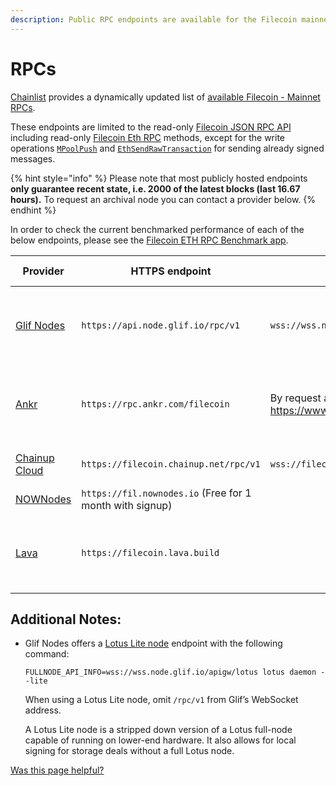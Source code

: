 ```yaml
---
description: Public RPC endpoints are available for the Filecoin mainnet.
---
```


# RPCs

[Chainlist](https://chainlist.org/?search=filecoin\&testnets=true) provides a dynamically updated list of [available Filecoin - Mainnet RPCs](https://chainlist.org/?search=filecoin\&testnets=false).

These endpoints are limited to the read-only [Filecoin JSON RPC API](../../reference/json-rpc/) including read-only [Filecoin Eth RPC](../../reference/json-rpc/eth.md) methods, except for the write operations [`MPoolPush`](../../reference/json-rpc/mpool.md#mpoolpush) and [`EthSendRawTransaction`](../../reference/json-rpc/eth.md#ethsendrawtransaction) for sending already signed messages.

{% hint style="info" %}
Please note that most publicly hosted endpoints **only guarantee recent state, i.e. 2000 of the latest blocks (last 16.67 hours).** To request an archival node you can contact a provider below.
{% endhint %}

In order to check the current benchmarked performance of each of the below endpoints, please see the [Filecoin ETH RPC Benchmark app](https://benchmark-rpc.vercel.app/).

| Provider                                    | HTTPS endpoint                                           | WSS endpoint                                     | Docs                                                                                               | API Support                                               |
| ------------------------------------------- | -------------------------------------------------------- | ------------------------------------------------ | -------------------------------------------------------------------------------------------------- | --------------------------------------------------------- |
| [Glif Nodes](https://api.node.glif.io/)     | `https://api.node.glif.io/rpc/v1`                        | `wss://wss.node.glif.io/apigw/lotus/rpc/v1`      | [Glif Nodes - Docs](https://api.node.glif.io/)                                                     | All Filecoin and Eth JSON RPC methods including MPoolPush |
| [Ankr](https://ankr.com/)                   | `https://rpc.ankr.com/filecoin`                          | By request at: https://www.ankr.com/rpc/filecoin | [Ankr Docs - Filecoin](https://www.ankr.com/docs/rpc-service/chains/chains-list/#filecoin)         | All Filecoin and Eth JSON RPC methods including MPoolPush |
| [Chainup Cloud](https://cloud.chainup.com/) | `https://filecoin.chainup.net/rpc/v1`                    | `wss://filecoin.chainup.net/rpc/v1`              | [Chainup Cloud Docs - Filecoin](https://docs.chainupcloud.com/blockchain-api/filecoin/public-apis) |                                                           |
| [NOWNodes](https://nownodes.io/)            | `https://fil.nownodes.io` (Free for 1 month with signup) |                                                  | [NOWNodes - Docs](https://documenter.getpostman.com/view/13630829/TVmFkLwy)                        |                                                           |
| [Lava](https://www.lavanet.xyz/)            | `https://filecoin.lava.build`                            |                                                  | [Lava - Docs](https://docs.lavanet.xyz/iprpc#filecoin)                        | All Filecoin and Eth JSON RPC methods including MPoolPush                  |


## Additional Notes:

*   Glif Nodes offers a [Lotus Lite node](https://docs.filecoin.io/nodes/lite-nodes/spin-up-a-lite-node) endpoint with the following command:

    ```shell
    FULLNODE_API_INFO=wss://wss.node.glif.io/apigw/lotus lotus daemon --lite
    ```

    When using a Lotus Lite node, omit `/rpc/v1` from Glif’s WebSocket address.

    A Lotus Lite node is a stripped down version of a Lotus full-node capable of running on lower-end hardware. It also allows for local signing for storage deals without a full Lotus node.



[Was this page helpful?](https://docs.filecoin.io/networks/mainnet/rpcs)
